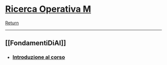 # [Ricerca Operativa M](https://www.unibo.it/it/studiare/dottorati-master-specializzazioni-e-altra-formazione/insegnamenti?codiceMateria=72935&annoAccademico=2024&codiceCorso=5826&single=True&search=True) 


[Return](../../README.md)

---

## [[FondamentiDiAI]]

- ### [Introduzione al corso](./00.IntroduzioneAlCorso.md)